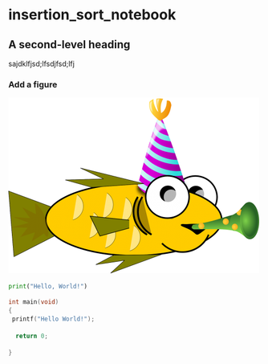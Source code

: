 # insertion_sort_notebook

## A second-level heading
 sajdklfjsd;lfsdjfsd;lfj
 ### Add a figure
 ![alt text for screen readers](./fish.png)

```Python
print("Hello, World!")
```
```C++
int main(void)
{
 printf("Hello World!");

  return 0;

}
```
